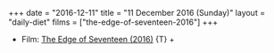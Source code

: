 +++
date = "2016-12-11"
title = "11 December 2016 (Sunday)"
layout = "daily-diet"
films = ["the-edge-of-seventeen-2016"]
+++

<ul>
<li class="entry Film">Film: <a href="/films/the-edge-of-seventeen-2016">The Edge of Seventeen (2016)</a> {T} +</li>
</ul>